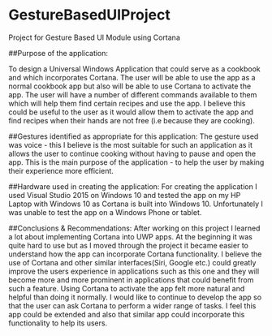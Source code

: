 # GestureBasedUIProject
Project for Gesture Based UI Module using Cortana

##Purpose of the application:

To design a Universal Windows Application that could serve as a cookbook and which incorporates Cortana. The user will be able to use the 
app as a normal cookbook app but also will be able to use Cortana to activate the app. The user will have a number of different commands available 
to them which will help them find certain recipes and use the app. I believe this could be useful to the user as it would allow them to activate 
the app and find recipes when their hands are not free (i.e because they are cooking).

##Gestures identified as appropriate for this application:
The gesture used was voice - this I believe is the most suitable for such an application as it allows the user to continue cooking without 
having to pause and open the app. This is the main purpose of the application - to help the user by making their experience more efficient.


##Hardware used in creating the application:
For creating the application I used Visual Studio 2015 on Windows 10 and tested the app on my HP Laptop with Windows 10 as Cortana is 
built into Windows 10. Unfortunately I was unable to test the app on a Windows Phone or tablet.

##Conclusions & Recommendations:
After working on this project I learned a lot about implementing Cortana into UWP apps. At the beginning it was quite hard to use but as 
I moved through the project it became easier to understand how the app can incorporate Cortana functionality. I believe the use of Cortana 
and other similar interfaces(Siri, Google etc.) could greatly improve the users experience in applications such as this one and they will 
become more and more prominent in applications that could benefit from such a feature. Using Cortana to activate the app felt more natural 
and helpful than doing it normally.
I would like to continue to develop the app so that the user can ask Cortana to perform a wider range of tasks. I feel this app could be 
extended and also that similar app could incorporate this functionality to help its users.
